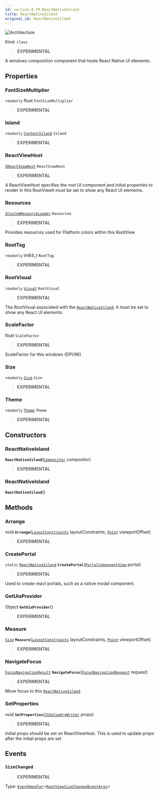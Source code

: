 ```yaml
---
id: version-0.79-ReactNativeIsland
title: ReactNativeIsland
original_id: ReactNativeIsland
---
```


![Architecture](https://img.shields.io/badge/architecture-new_only-blue)

Kind: `class`

> **EXPERIMENTAL**

A windows composition component that hosts React Native UI elements.

## Properties
### FontSizeMultiplier
`readonly`  float `FontSizeMultiplier`

> **EXPERIMENTAL**

### Island
`readonly`  [`ContentIsland`](https://learn.microsoft.com/windows/windows-app-sdk/api/winrt/Microsoft.UI.Content.ContentIsland) `Island`

> **EXPERIMENTAL**

### ReactViewHost
 [`IReactViewHost`](IReactViewHost) `ReactViewHost`

> **EXPERIMENTAL**

A ReactViewHost specifies the root UI component and initial properties to render in this RootViewIt must be set to show any React UI elements.

### Resources
 [`ICustomResourceLoader`](ICustomResourceLoader) `Resources`

> **EXPERIMENTAL**

Provides resources used for Platform colors within this RootView

### RootTag
`readonly`  int64_t `RootTag`

> **EXPERIMENTAL**

### RootVisual
`readonly`  [`Visual`](https://learn.microsoft.com/windows/windows-app-sdk/api/winrt/Microsoft.UI.Composition.Visual) `RootVisual`

> **EXPERIMENTAL**

The RootVisual associated with the [`ReactNativeIsland`](ReactNativeIsland). It must be set to show any React UI elements.

### ScaleFactor
 float `ScaleFactor`

> **EXPERIMENTAL**

ScaleFactor for this windows (DPI/96)

### Size
`readonly`  [`Size`](https://docs.microsoft.com/uwp/api/Windows.Foundation.Size) `Size`

> **EXPERIMENTAL**

### Theme
`readonly`  [`Theme`](Theme) `Theme`

> **EXPERIMENTAL**

## Constructors
### ReactNativeIsland
 **`ReactNativeIsland`**([`Compositor`](https://learn.microsoft.com/windows/windows-app-sdk/api/winrt/Microsoft.UI.Composition.Compositor) compositor)

> **EXPERIMENTAL**

### ReactNativeIsland
 **`ReactNativeIsland`**()

## Methods
### Arrange
void **`Arrange`**([`LayoutConstraints`](LayoutConstraints) layoutConstraints, [`Point`](https://docs.microsoft.com/uwp/api/Windows.Foundation.Point) viewportOffset)

> **EXPERIMENTAL**

### CreatePortal
`static` [`ReactNativeIsland`](ReactNativeIsland) **`CreatePortal`**([`PortalComponentView`](PortalComponentView) portal)

> **EXPERIMENTAL**

Used to create react portals, such as a native modal component.

### GetUiaProvider
Object **`GetUiaProvider`**()

> **EXPERIMENTAL**

### Measure
[`Size`](https://docs.microsoft.com/uwp/api/Windows.Foundation.Size) **`Measure`**([`LayoutConstraints`](LayoutConstraints) layoutConstraints, [`Point`](https://docs.microsoft.com/uwp/api/Windows.Foundation.Point) viewportOffset)

> **EXPERIMENTAL**

### NavigateFocus
[`FocusNavigationResult`](FocusNavigationResult) **`NavigateFocus`**([`FocusNavigationRequest`](FocusNavigationRequest) request)

> **EXPERIMENTAL**

Move focus to this [`ReactNativeIsland`](ReactNativeIsland)

### SetProperties
void **`SetProperties`**([`JSValueArgWriter`](JSValueArgWriter) props)

> **EXPERIMENTAL**

Initial props should be set on ReactViewHost. This is used to update props after the initial props are set

## Events
### `SizeChanged`
> **EXPERIMENTAL**

Type: [`EventHandler`](https://docs.microsoft.com/uwp/api/Windows.Foundation.EventHandler-1)<[`RootViewSizeChangedEventArgs`](RootViewSizeChangedEventArgs)>
